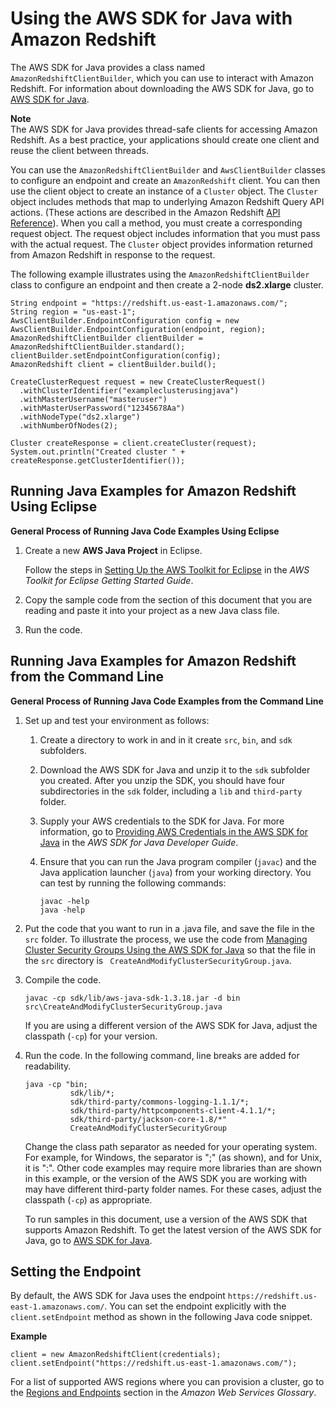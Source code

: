 # Using the AWS SDK for Java with Amazon Redshift<a name="using-aws-sdk-for-java"></a>

The AWS SDK for Java provides a class named `AmazonRedshiftClientBuilder`, which you can use to interact with Amazon Redshift\. For information about downloading the AWS SDK for Java, go to [AWS SDK for Java](https://aws.amazon.com/sdk-for-java/)\. 

**Note**  
The AWS SDK for Java provides thread\-safe clients for accessing Amazon Redshift\. As a best practice, your applications should create one client and reuse the client between threads\.

You can use the `AmazonRedshiftClientBuilder` and `AwsClientBuilder` classes to configure an endpoint and create an `AmazonRedshift` client\. You can then use the client object to create an instance of a `Cluster` object\. The `Cluster` object includes methods that map to underlying Amazon Redshift Query API actions\. \(These actions are described in the Amazon Redshift [API Reference](https://docs.aws.amazon.com/redshift/latest/APIReference/API_Operations.html)\)\. When you call a method, you must create a corresponding request object\. The request object includes information that you must pass with the actual request\. The `Cluster` object provides information returned from Amazon Redshift in response to the request\. 

The following example illustrates using the `AmazonRedshiftClientBuilder` class to configure an endpoint and then create a 2\-node **ds2\.xlarge** cluster\. 

```
String endpoint = "https://redshift.us-east-1.amazonaws.com/";
String region = "us-east-1";
AwsClientBuilder.EndpointConfiguration config = new AwsClientBuilder.EndpointConfiguration(endpoint, region);
AmazonRedshiftClientBuilder clientBuilder = AmazonRedshiftClientBuilder.standard();
clientBuilder.setEndpointConfiguration(config);
AmazonRedshift client = clientBuilder.build();

CreateClusterRequest request = new CreateClusterRequest()
  .withClusterIdentifier("exampleclusterusingjava")
  .withMasterUsername("masteruser")
  .withMasterUserPassword("12345678Aa")
  .withNodeType("ds2.xlarge")
  .withNumberOfNodes(2);

Cluster createResponse = client.createCluster(request);
System.out.println("Created cluster " + createResponse.getClusterIdentifier());
```

## Running Java Examples for Amazon Redshift Using Eclipse<a name="setting-up-and-testing-sdk-java"></a>

**General Process of Running Java Code Examples Using Eclipse**

1. Create a new **AWS Java Project** in Eclipse\. 

   Follow the steps in [Setting Up the AWS Toolkit for Eclipse](https://docs.aws.amazon.com/AWSToolkitEclipse/latest/GettingStartedGuide/tke_setup.html) in the *AWS Toolkit for Eclipse Getting Started Guide*\.

1. Copy the sample code from the section of this document that you are reading and paste it into your project as a new Java class file\.

1. Run the code\.

## Running Java Examples for Amazon Redshift from the Command Line<a name="setting-up-and-testing-sdk-java-commandline"></a>

**General Process of Running Java Code Examples from the Command Line**

1. Set up and test your environment as follows:

   1. Create a directory to work in and in it create `src`, `bin`, and `sdk` subfolders\. 

   1. Download the AWS SDK for Java and unzip it to the `sdk` subfolder you created\. After you unzip the SDK, you should have four subdirectories in the `sdk` folder, including a `lib` and `third-party` folder\.

   1.  Supply your AWS credentials to the SDK for Java\. For more information, go to [Providing AWS Credentials in the AWS SDK for Java](https://docs.aws.amazon.com/sdk-for-java/v1/developer-guide/credentials.html) in the *AWS SDK for Java Developer Guide*\. 

   1. Ensure that you can run the Java program compiler \(`javac`\) and the Java application launcher \(`java`\) from your working directory\. You can test by running the following commands:

      ```
      javac -help
      java -help
      ```

1. Put the code that you want to run in a \.java file, and save the file in the `src` folder\. To illustrate the process, we use the code from [Managing Cluster Security Groups Using the AWS SDK for Java](managing-security-groups-java.md) so that the file in the `src` directory is ` CreateAndModifyClusterSecurityGroup.java`\.

1. Compile the code\. 

   ```
   javac -cp sdk/lib/aws-java-sdk-1.3.18.jar -d bin src\CreateAndModifyClusterSecurityGroup.java
   ```

   If you are using a different version of the AWS SDK for Java, adjust the classpath \(`-cp`\) for your version\.

1. Run the code\. In the following command, line breaks are added for readability\.

   ```
   java -cp "bin;
             sdk/lib/*;
             sdk/third-party/commons-logging-1.1.1/*;
             sdk/third-party/httpcomponents-client-4.1.1/*;
             sdk/third-party/jackson-core-1.8/*" 
             CreateAndModifyClusterSecurityGroup
   ```

   Change the class path separator as needed for your operating system\. For example, for Windows, the separator is ";" \(as shown\), and for Unix, it is ":"\. Other code examples may require more libraries than are shown in this example, or the version of the AWS SDK you are working with may have different third\-party folder names\. For these cases, adjust the classpath \(`-cp`\) as appropriate\.

   To run samples in this document, use a version of the AWS SDK that supports Amazon Redshift\. To get the latest version of the AWS SDK for Java, go to [AWS SDK for Java](https://aws.amazon.com/sdkforjava/)\.

## Setting the Endpoint<a name="setting-sdk-java-endpoint"></a>

By default, the AWS SDK for Java uses the endpoint `https://redshift.us-east-1.amazonaws.com/`\. You can set the endpoint explicitly with the `client.setEndpoint` method as shown in the following Java code snippet\.

**Example**  

```
client = new AmazonRedshiftClient(credentials);
client.setEndpoint("https://redshift.us-east-1.amazonaws.com/");
```

For a list of supported AWS regions where you can provision a cluster, go to the [Regions and Endpoints](https://docs.aws.amazon.com/general/latest/gr/rande.html#redshift_region) section in the *Amazon Web Services Glossary*\. 